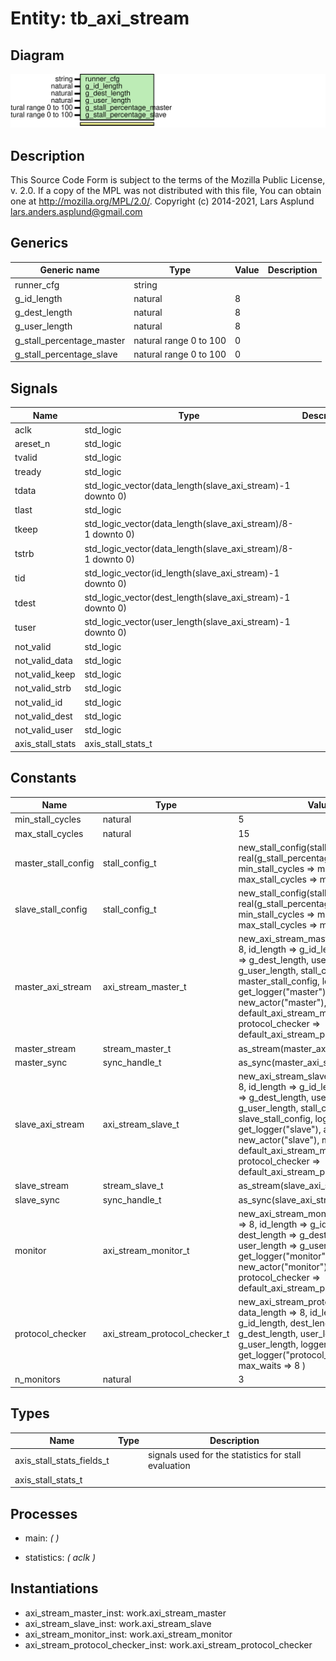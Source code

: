 # Entity: tb_axi_stream
## Diagram
![Diagram](tb_axi_stream.svg "Diagram")
## Description
This Source Code Form is subject to the terms of the Mozilla Public
License, v. 2.0. If a copy of the MPL was not distributed with this file,
You can obtain one at http://mozilla.org/MPL/2.0/.
Copyright (c) 2014-2021, Lars Asplund lars.anders.asplund@gmail.com
## Generics
| Generic name              | Type                   | Value | Description |
| ------------------------- | ---------------------- | ----- | ----------- |
| runner_cfg                | string                 |       |             |
| g_id_length               | natural                | 8     |             |
| g_dest_length             | natural                | 8     |             |
| g_user_length             | natural                | 8     |             |
| g_stall_percentage_master | natural range 0 to 100 | 0     |             |
| g_stall_percentage_slave  | natural range 0 to 100 | 0     |             |
## Signals
| Name             | Type                                                         | Description |
| ---------------- | ------------------------------------------------------------ | ----------- |
| aclk             | std_logic                                                    |             |
| areset_n         | std_logic                                                    |             |
| tvalid           | std_logic                                                    |             |
| tready           | std_logic                                                    |             |
| tdata            | std_logic_vector(data_length(slave_axi_stream)-1 downto 0)   |             |
| tlast            | std_logic                                                    |             |
| tkeep            | std_logic_vector(data_length(slave_axi_stream)/8-1 downto 0) |             |
| tstrb            | std_logic_vector(data_length(slave_axi_stream)/8-1 downto 0) |             |
| tid              | std_logic_vector(id_length(slave_axi_stream)-1 downto 0)     |             |
| tdest            | std_logic_vector(dest_length(slave_axi_stream)-1 downto 0)   |             |
| tuser            | std_logic_vector(user_length(slave_axi_stream)-1 downto 0)   |             |
| not_valid        | std_logic                                                    |             |
| not_valid_data   | std_logic                                                    |             |
| not_valid_keep   | std_logic                                                    |             |
| not_valid_strb   | std_logic                                                    |             |
| not_valid_id     | std_logic                                                    |             |
| not_valid_dest   | std_logic                                                    |             |
| not_valid_user   | std_logic                                                    |             |
| axis_stall_stats | axis_stall_stats_t                                           |             |
## Constants
| Name                | Type                          | Value                                                                                                                                                                                                                                                                                                                                             | Description |
| ------------------- | ----------------------------- | ------------------------------------------------------------------------------------------------------------------------------------------------------------------------------------------------------------------------------------------------------------------------------------------------------------------------------------------------- | ----------- |
| min_stall_cycles    | natural                       |  5                                                                                                                                                                                                                                                                                                                                                |             |
| max_stall_cycles    | natural                       |  15                                                                                                                                                                                                                                                                                                                                               |             |
| master_stall_config | stall_config_t                |  new_stall_config(stall_probability => real(g_stall_percentage_master)/100.0, min_stall_cycles => min_stall_cycles, max_stall_cycles => max_stall_cycles)                                                                                                                                                                                         |             |
| slave_stall_config  | stall_config_t                |  new_stall_config(stall_probability => real(g_stall_percentage_slave)/100.0 , min_stall_cycles => min_stall_cycles, max_stall_cycles => max_stall_cycles)                                                                                                                                                                                         |             |
| master_axi_stream   | axi_stream_master_t           |  new_axi_stream_master(     data_length => 8, id_length => g_id_length, dest_length => g_dest_length, user_length => g_user_length,     stall_config => master_stall_config, logger => get_logger("master"), actor => new_actor("master"),     monitor => default_axi_stream_monitor, protocol_checker => default_axi_stream_protocol_checker   ) |             |
| master_stream       | stream_master_t               |  as_stream(master_axi_stream)                                                                                                                                                                                                                                                                                                                     |             |
| master_sync         | sync_handle_t                 |  as_sync(master_axi_stream)                                                                                                                                                                                                                                                                                                                       |             |
| slave_axi_stream    | axi_stream_slave_t            |  new_axi_stream_slave(     data_length => 8, id_length => g_id_length, dest_length => g_dest_length, user_length => g_user_length,     stall_config => slave_stall_config, logger => get_logger("slave"), actor => new_actor("slave"),     monitor => default_axi_stream_monitor, protocol_checker => default_axi_stream_protocol_checker   )     |             |
| slave_stream        | stream_slave_t                |  as_stream(slave_axi_stream)                                                                                                                                                                                                                                                                                                                      |             |
| slave_sync          | sync_handle_t                 |  as_sync(slave_axi_stream)                                                                                                                                                                                                                                                                                                                        |             |
| monitor             | axi_stream_monitor_t          |  new_axi_stream_monitor(     data_length => 8, id_length => g_id_length, dest_length => g_dest_length, user_length => g_user_length,     logger => get_logger("monitor"), actor => new_actor("monitor"),     protocol_checker => default_axi_stream_protocol_checker   )                                                                          |             |
| protocol_checker    | axi_stream_protocol_checker_t |  new_axi_stream_protocol_checker(     data_length => 8, id_length => g_id_length, dest_length => g_dest_length, user_length => g_user_length,     logger      => get_logger("protocol_checker"),     max_waits   => 8   )                                                                                                                         |             |
| n_monitors          | natural                       |  3                                                                                                                                                                                                                                                                                                                                                |             |
## Types
| Name                      | Type | Description                                          |
| ------------------------- | ---- | ---------------------------------------------------- |
| axis_stall_stats_fields_t |      | signals used for the statistics for stall evaluation |
| axis_stall_stats_t        |      |                                                      |
## Processes
- main: _(  )_

- statistics: _( aclk )_

## Instantiations
- axi_stream_master_inst: work.axi_stream_master
- axi_stream_slave_inst: work.axi_stream_slave
- axi_stream_monitor_inst: work.axi_stream_monitor
- axi_stream_protocol_checker_inst: work.axi_stream_protocol_checker
